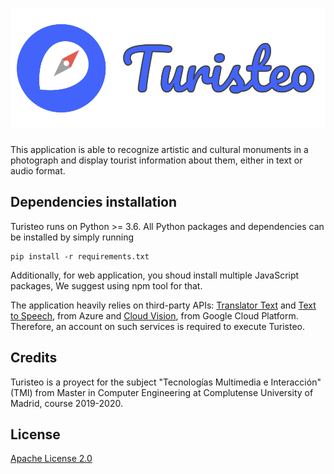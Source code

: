 <!-- # Turisteo -->
![turisteo logo](img/full_turisteo.png)   
===

This application is able to recognize artistic and cultural monuments in a photograph and display tourist information about them, either in text or audio format.

## Dependencies installation

Turisteo runs on Python >= 3.6. All Python packages and dependencies can be installed by simply running 

```shell
pip install -r requirements.txt
```

Additionally, for web application, you shoud install multiple JavaScript packages, We suggest using npm tool for that.

The application heavily relies on third-party APIs: 
[Translator Text](https://azure.microsoft.com/en-us/services/cognitive-services/translator-text-api/) and [Text to Speech](https://azure.microsoft.com/en-us/services/cognitive-services/text-to-speech/), from Azure and [Cloud Vision](https://cloud.google.com/vision/docs), from Google Cloud Platform. Therefore, an account on such services is required to execute Turisteo.

## Credits

Turisteo is a proyect for the subject "Tecnologías Multimedia e Interacción" (TMI) from Master in Computer Engineering at Complutense University of Madrid, course 2019-2020.

## License

[Apache License 2.0](LICENSE)

